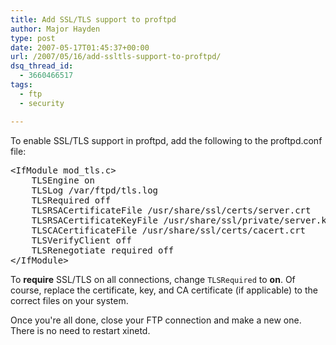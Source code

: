 ```yaml
---
title: Add SSL/TLS support to proftpd
author: Major Hayden
type: post
date: 2007-05-17T01:45:37+00:00
url: /2007/05/16/add-ssltls-support-to-proftpd/
dsq_thread_id:
  - 3660466517
tags:
  - ftp
  - security

---
```

To enable SSL/TLS support in proftpd, add the following to the proftpd.conf file:

<pre>&lt;IfModule mod_tls.c&gt;
    TLSEngine on
    TLSLog /var/ftpd/tls.log
    TLSRequired off
    TLSRSACertificateFile /usr/share/ssl/certs/server.crt
    TLSRSACertificateKeyFile /usr/share/ssl/private/server.key
    TLSCACertificateFile /usr/share/ssl/certs/cacert.crt
    TLSVerifyClient off
    TLSRenegotiate required off
&lt;/IfModule&gt;</pre>

To **require** SSL/TLS on all connections, change `TLSRequired` to **on**. Of course, replace the certificate, key, and CA certificate (if applicable) to the correct files on your system.

Once you're all done, close your FTP connection and make a new one. There is no need to restart xinetd.
